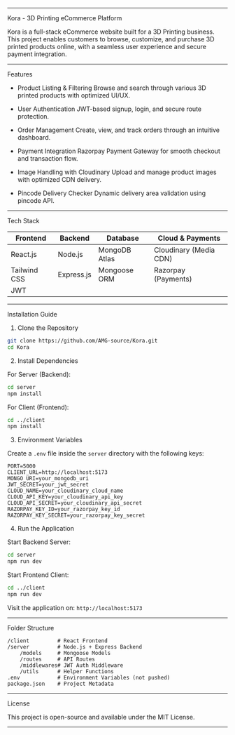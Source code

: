 

---

Kora - 3D Printing eCommerce Platform

Kora is a full-stack eCommerce website built for a 3D Printing business. This project enables customers to browse, customize, and purchase 3D printed products online, with a seamless user experience and secure payment integration.

---

Features

* Product Listing & Filtering
  Browse and search through various 3D printed products with optimized UI/UX.

* User Authentication
  JWT-based signup, login, and secure route protection.

* Order Management
  Create, view, and track orders through an intuitive dashboard.

* Payment Integration
  Razorpay Payment Gateway for smooth checkout and transaction flow.

* Image Handling with Cloudinary
  Upload and manage product images with optimized CDN delivery.

* Pincode Delivery Checker
  Dynamic delivery area validation using pincode API.

---

Tech Stack

| Frontend     | Backend    | Database      | Cloud & Payments       |
| ------------ | ---------- | ------------- | ---------------------- |
| React.js     | Node.js    | MongoDB Atlas | Cloudinary (Media CDN) |
| Tailwind CSS | Express.js | Mongoose ORM  | Razorpay (Payments)    |
| JWT          |            |               |                        |

---

Installation Guide

1. Clone the Repository

```bash
git clone https://github.com/AMG-source/Kora.git
cd Kora
```

2. Install Dependencies

For Server (Backend):

```bash
cd server
npm install
```

For Client (Frontend):

```bash
cd ../client
npm install
```

3. Environment Variables

Create a `.env` file inside the `server` directory with the following keys:

```env
PORT=5000
CLIENT_URL=http://localhost:5173
MONGO_URI=your_mongodb_uri
JWT_SECRET=your_jwt_secret
CLOUD_NAME=your_cloudinary_cloud_name
CLOUD_API_KEY=your_cloudinary_api_key
CLOUD_API_SECRET=your_cloudinary_api_secret
RAZORPAY_KEY_ID=your_razorpay_key_id
RAZORPAY_KEY_SECRET=your_razorpay_key_secret
```

4. Run the Application

Start Backend Server:

```bash
cd server
npm run dev
```

Start Frontend Client:

```bash
cd ../client
npm run dev
```

Visit the application on: `http://localhost:5173`

---

Folder Structure

```
/client         # React Frontend
/server         # Node.js + Express Backend
    /models     # Mongoose Models
    /routes     # API Routes
    /middlewares# JWT Auth Middleware
    /utils      # Helper Functions
.env            # Environment Variables (not pushed)
package.json    # Project Metadata
```

---

License

This project is open-source and available under the MIT License.

---


